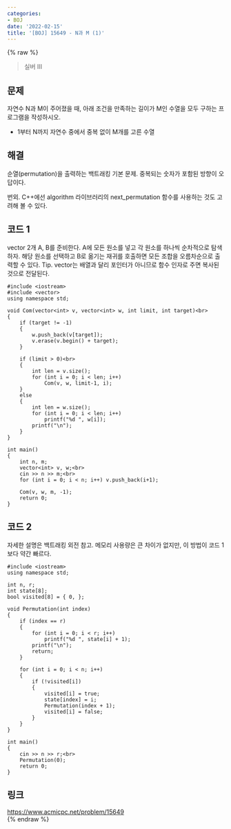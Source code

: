 ```yaml
---
categories:
- BOJ
date: '2022-02-15'
title: '[BOJ] 15649 - N과 M (1)'
---
```


{% raw %}
>실버 III

## 문제
자연수 N과 M이 주어졌을 때, 아래 조건을 만족하는 길이가 M인 수열을 모두 구하는 프로그램을 작성하시오.
-   1부터 N까지 자연수 중에서 중복 없이 M개를 고른 수열

##  해결
순열(permutation)을 출력하는 백트래킹 기본 문제. 중복되는 숫자가 포함된 방향이 오답이다.

번외. C++에선 algorithm 라이브러리의 next_permutation 함수를 사용하는 것도 고려해 볼 수 있다.

## 코드 1
vector 2개 A, B를 준비한다. A에 모든 원소를 넣고 각 원소를 하나씩 순차적으로 탐색하자. 해당 원소를 선택하고 B로 옮기는 재귀를 호출하면 모든 조합을 오름차순으로 출력할 수 있다.
Tip. vector는 배열과 달리 포인터가 아니므로 함수 인자로 주면 복사된 것으로 전달된다.
```
#include <iostream>
#include <vector>
using namespace std;

void Com(vector<int> v, vector<int> w, int limit, int target)<br>
{
	if (target != -1)
	{
		w.push_back(v[target]);
		v.erase(v.begin() + target);
	}

	if (limit > 0)<br>
	{
		int len = v.size();
		for (int i = 0; i < len; i++)
			Com(v, w, limit-1, i);
	}
	else
	{
		int len = w.size();
		for (int i = 0; i < len; i++)
			printf("%d ", w[i]);
		printf("\n");
	}
}

int main()
{
	int n, m;
	vector<int> v, w;<br>
	cin >> n >> m;<br>
	for (int i = 0; i < n; i++) v.push_back(i+1);

	Com(v, w, m, -1);
	return 0;
}
```

## 코드 2
자세한 설명은 백트래킹 외전 참고. 메모리 사용량은 큰 차이가 없지만, 이 방법이 코드 1보다 약간 빠르다.
```
#include <iostream>
using namespace std;

int n, r;
int state[8];
bool visited[8] = { 0, };

void Permutation(int index)
{
	if (index == r)
	{
		for (int i = 0; i < r; i++)
			printf("%d ", state[i] + 1);
		printf("\n");
		return;
	}

	for (int i = 0; i < n; i++)
	{
		if (!visited[i])
		{
			visited[i] = true;
			state[index] = i;
			Permutation(index + 1);
			visited[i] = false;
		}
	}
}

int main()
{
	cin >> n >> r;<br>
	Permutation(0);
	return 0;
}
```

## 링크
https://www.acmicpc.net/problem/15649<br>
{% endraw %}